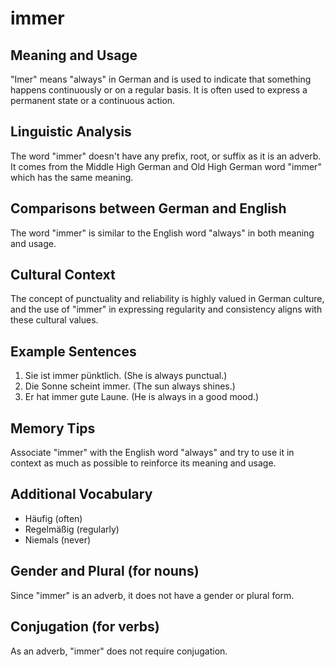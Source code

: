 # immer
## Meaning and Usage
"Imer" means "always" in German and is used to indicate that something happens continuously or on a regular basis. It is often used to express a permanent state or a continuous action.

## Linguistic Analysis
The word "immer" doesn't have any prefix, root, or suffix as it is an adverb. It comes from the Middle High German and Old High German word "immer" which has the same meaning.

## Comparisons between German and English
The word "immer" is similar to the English word "always" in both meaning and usage.

## Cultural Context
The concept of punctuality and reliability is highly valued in German culture, and the use of "immer" in expressing regularity and consistency aligns with these cultural values.

## Example Sentences
1. Sie ist immer pünktlich. (She is always punctual.)
2. Die Sonne scheint immer. (The sun always shines.)
3. Er hat immer gute Laune. (He is always in a good mood.)

## Memory Tips
Associate "immer" with the English word "always" and try to use it in context as much as possible to reinforce its meaning and usage.

## Additional Vocabulary
- Häufig (often)
- Regelmäßig (regularly)
- Niemals (never)

## Gender and Plural (for nouns)
Since "immer" is an adverb, it does not have a gender or plural form.

## Conjugation (for verbs)
As an adverb, "immer" does not require conjugation.